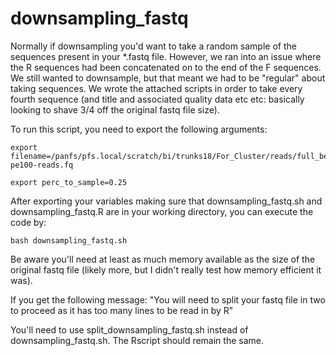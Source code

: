 # downsampling_fastq

Normally if downsampling you'd want to take a random sample of the sequences present in your *.fastq file. However, we ran into an issue where the R sequences had been concatenated on to the end of the F sequences. We still wanted to downsample, but that meant we had to be "regular" about taking sequences. We wrote the attached scripts in order to take every fourth sequence (and title and associated quality data etc etc: basically looking to shave 3/4 off the original fastq file size).

To run this script, you need to export the following arguments:
```
export filename=/panfs/pfs.local/scratch/bi/trunks18/For_Cluster/reads/full_bemHap/bemHap1-pe100-reads.fq

export perc_to_sample=0.25
```

After exporting your variables making sure that downsampling_fastq.sh and downsampling_fastq.R are in your working directory, you can execute the code by:
```
bash downsampling_fastq.sh
```
Be aware you'll need at least as much memory available as the size of the original fastq file (likely more, but I didn't really test how memory efficient it was).

If you get the following message:
"You will need to split your fastq file in two to proceed as it has too many lines to be read in by R"

You'll need to use split_downsampling_fastq.sh instead of downsampling_fastq.sh. The Rscript should remain the same.
